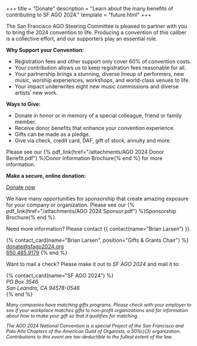 +++
title = "Donate"
description = "Learn about the many benefits of contributing to SF AGO 2024."
template = "future.html"
+++

The San Francisco AGO Steering Committee is pleased to partner with you to bring
the 2024 convention to life. Producing a convention of this caliber is a
collective effort, and our supporters play an essential role.

**Why Support your Convention:**

<div class="close">

* Registration fees and other support only cover 60% of convention costs.
* Your contribution allows us to keep registration fees reasonable for all.
* Your partnership brings a stunning, diverse lineup of performers, new music, worship experiences, workshops, and world-class venues to life.
* Your impact underwrites eight new music commissions and diverse artists’ new work.

</div>

**Ways to Give:**

<div class="close">

* Donate in honor or in memory of a special colleague, friend or family member.
* Receive donor benefits that enhance your convention experience.
* Gifts can be made as a pledge.
* Give via check, credit card, DAF, gift of stock, annuity and more.

</div>

Please see our
{% pdf_link(href="/attachments/AGO 2024 Donor Benefit.pdf") %}Donor Information Brochure{% end %}</a>
for more information.

<div class="action-panel">
<p><strong>Make a secure, online donation:</strong></p>
<a class="fancy-button" href="https://secure.lglforms.com/form_engine/s/eeqTdDjnVWroSixHUABwOA" rel="external">Donate now</a>
</div>

We have many opportunities for sponsorship that create amazing exposure for your company or
organization. Please see our
{% pdf_link(href="/attachments/AGO 2024 Sponsor.pdf") %}Sponsorship Brochure{% end %}</a>.

<p class="no-justify">
Need more information? Please contact {{ contact(name="Brian Larsen") }}.
</p>
{% contact_card(name="Brian Larsen", position="Gifts & Grants Chair") %}
<a href="mailto:donate@sfago2024.org">donate@sfago2024.org</a><br>
<a href="tel:+16504859179">650.485.9179</a>
{% end %}

<p class="no-justify">
Want to mail a check? Please make it out to <em>SF AGO 2024</em> and mail it to:
</p>
{% contact_card(name="SF AGO 2024") %}
<address>
PO Box 3546<br>
San Leandro, CA 94578-0546
</address>
{% end %}

<p style="font-size: 0.9em; font-style: italic">
Many companies have matching gifts programs. Please check with your employer to see if your
workplace matches gifts to non-profit organizations and for information about how to make your gift
so that it qualifies for matching.
</p>

<p style="font-size: 0.9em; font-style: italic">
The AGO 2024 National Convention is a special Project of the San Francisco and
Palo Alto Chapters of the American Guild of Organists, a 501(c)(3) organization.
Contributions to this event are tax-deductible to the fullest extent of the law.
</p>
